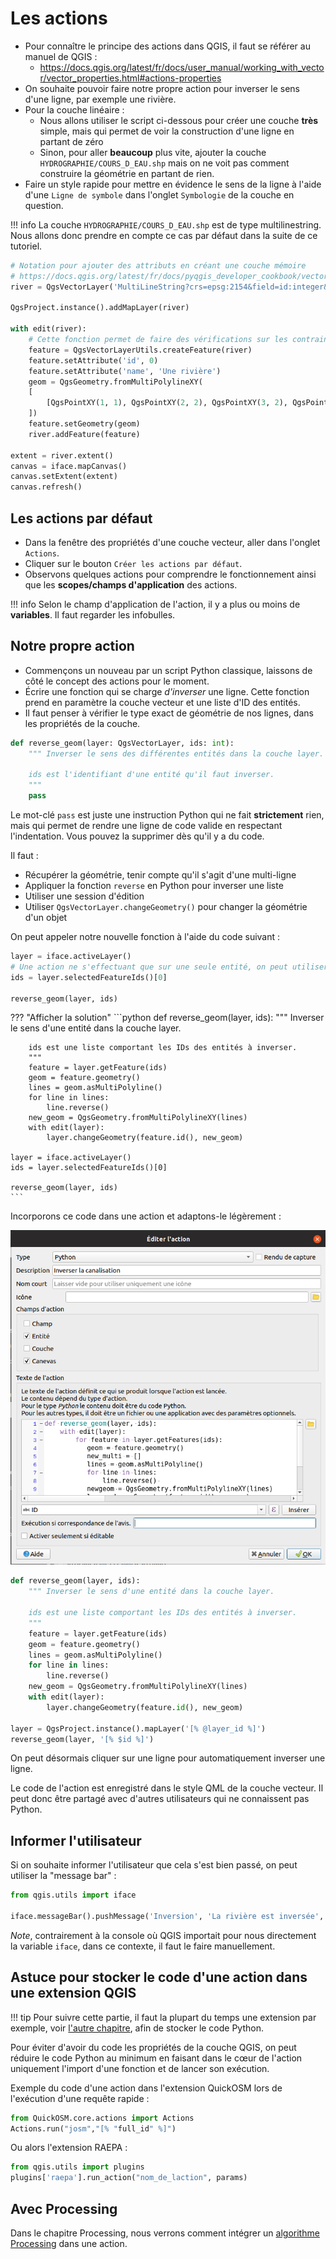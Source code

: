 # Les actions

* Pour connaître le principe des actions dans QGIS, il faut se référer au manuel de QGIS :
    * https://docs.qgis.org/latest/fr/docs/user_manual/working_with_vector/vector_properties.html#actions-properties
* On souhaite pouvoir faire notre propre action pour inverser le sens d'une ligne, par exemple une rivière.
* Pour la couche linéaire :
  * Nous allons utiliser le script ci-dessous pour créer une couche **très** simple, mais qui permet de voir la construction
    d'une ligne en partant de zéro
  * Sinon, pour aller **beaucoup** plus vite, ajouter la couche `HYDROGRAPHIE/COURS_D_EAU.shp`
    mais on ne voit pas comment construire la géométrie en partant de rien.
* Faire un style rapide pour mettre en évidence le sens de la ligne à l'aide d'une `Ligne de symbole` dans
  l'onglet `Symbologie` de la couche en question.

!!! info
    La couche `HYDROGRAPHIE/COURS_D_EAU.shp` est de type multilinestring. Nous allons donc prendre en compte
    ce cas par défaut dans la suite de ce tutoriel.

```python
# Notation pour ajouter des attributs en créant une couche mémoire
# https://docs.qgis.org/latest/fr/docs/pyqgis_developer_cookbook/vector.html#from-an-instance-of-qgsvectorlayer
river = QgsVectorLayer('MultiLineString?crs=epsg:2154&field=id:integer&field=name:string(20)&index=yes', 'Rivers', 'memory')

QgsProject.instance().addMapLayer(river)

with edit(river):
    # Cette fonction permet de faire des vérifications sur les contraintes si nécessaires contrairement à QgsFeature(fields)
    feature = QgsVectorLayerUtils.createFeature(river)
    feature.setAttribute('id', 0)
    feature.setAttribute('name', 'Une rivière')
    geom = QgsGeometry.fromMultiPolylineXY(
    [
        [QgsPointXY(1, 1), QgsPointXY(2, 2), QgsPointXY(3, 2), QgsPointXY(4, 1)]
    ])
    feature.setGeometry(geom)
    river.addFeature(feature)

extent = river.extent()
canvas = iface.mapCanvas()
canvas.setExtent(extent)
canvas.refresh()
```
  
## Les actions par défaut

* Dans la fenêtre des propriétés d'une couche vecteur, aller dans l'onglet `Actions`.
* Cliquer sur le bouton `Créer les actions par défaut`.
* Observons quelques actions pour comprendre le fonctionnement ainsi que les **scopes/champs d'application**
  des actions.

!!! info
    Selon le champ d'application de l'action, il y a plus ou moins de **variables**. Il faut regarder les infobulles.

## Notre propre action

* Commençons un nouveau par un script Python classique, laissons de côté le concept des actions pour le moment.
* Écrire une fonction qui se charge *d'inverser* une ligne. Cette fonction prend en paramètre la couche
  vecteur et une liste d'ID des entités.
* Il faut penser à vérifier le type exact de géométrie de nos lignes, dans les propriétés de la couche.

```python
def reverse_geom(layer: QgsVectorLayer, ids: int):
    """ Inverser le sens des différentes entités dans la couche layer.

    ids est l'identifiant d'une entité qu'il faut inverser.
    """
    pass

```

Le mot-clé `pass` est juste une instruction Python qui ne fait **strictement** rien, mais qui permet de rendre
une ligne de code valide en respectant l'indentation. Vous pouvez la supprimer dès qu'il y a du code.

Il faut :

* Récupérer la géométrie, tenir compte qu'il s'agit d'une multi-ligne
* Appliquer la fonction `reverse` en Python pour inverser une liste
* Utiliser une session d'édition
* Utiliser `QgsVectorLayer.changeGeometry()` pour changer la géométrie d'un objet

On peut appeler notre nouvelle fonction à l'aide du code suivant :

```python
layer = iface.activeLayer()
# Une action ne s'effectuant que sur une seule entité, on peut utiliser [0]
ids = layer.selectedFeatureIds()[0]

reverse_geom(layer, ids)
```

??? "Afficher la solution"
    ```python
    def reverse_geom(layer, ids):
        """ Inverser le sens d'une entité dans la couche layer.

        ids est une liste comportant les IDs des entités à inverser.
        """
        feature = layer.getFeature(ids)
        geom = feature.geometry()
        lines = geom.asMultiPolyline()
        for line in lines:
            line.reverse()
        new_geom = QgsGeometry.fromMultiPolylineXY(lines)
        with edit(layer):
	        layer.changeGeometry(feature.id(), new_geom)

    layer = iface.activeLayer()
    ids = layer.selectedFeatureIds()[0]

    reverse_geom(layer, ids)
    ```

Incorporons ce code dans une action et adaptons-le légèrement :

![Inverser canalisation](./media/action_inverser_ligne.png)

```python
def reverse_geom(layer, ids):
    """ Inverser le sens d'une entité dans la couche layer.

    ids est une liste comportant les IDs des entités à inverser.
    """
    feature = layer.getFeature(ids)
    geom = feature.geometry()
    lines = geom.asMultiPolyline()
    for line in lines:
        line.reverse()
    new_geom = QgsGeometry.fromMultiPolylineXY(lines)
    with edit(layer):
        layer.changeGeometry(feature.id(), new_geom)

layer = QgsProject.instance().mapLayer('[% @layer_id %]')
reverse_geom(layer, '[% $id %]')
```

On peut désormais cliquer sur une ligne pour automatiquement inverser une ligne.

Le code de l'action est enregistré dans le style QML de la couche vecteur. Il peut donc être partagé avec 
d'autres utilisateurs qui ne connaissent pas Python.

## Informer l'utilisateur

Si on souhaite informer l'utilisateur que cela s'est bien passé, on peut utiliser la "message bar" :

```python
from qgis.utils import iface

iface.messageBar().pushMessage('Inversion', 'La rivière est inversée', Qgis.Success)
```

_Note_, contrairement à la console où QGIS importait pour nous directement la variable `iface`, dans ce contexte, il
faut le faire manuellement.

## Astuce pour stocker le code d'une action dans une extension QGIS

!!! tip
    Pour suivre cette partie, il faut la plupart du temps une extension par exemple, voir
    [l'autre chapitre](extension-generique.md), afin de stocker le code Python.

Pour éviter d'avoir du code les propriétés de la couche QGIS, on peut réduire le code Python
au minimum en faisant dans le cœur de l'action uniquement l'import d'une fonction et
de lancer son exécution.

Exemple du code d'une action dans l'extension QuickOSM lors de l'exécution
d'une requête rapide :

```python
from QuickOSM.core.actions import Actions
Actions.run("josm","[% "full_id" %]")
```

Ou alors l'extension RAEPA :

```python
from qgis.utils import plugins
plugins['raepa'].run_action("nom_de_laction", params)
```

## Avec Processing

Dans le chapitre Processing, nous verrons comment intégrer un
[algorithme Processing](script-processing.md#utiliser-un-script-processing-dans-une-action) dans une action.
